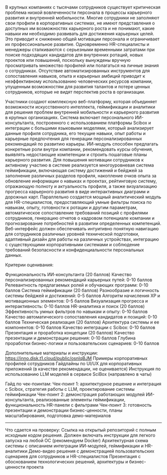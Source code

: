 В крупных компаниях с тысячами сотрудников существует критическая проблема низкой вовлеченности персонала в процессы карьерного развития и внутренней мобильности. Многие сотрудники не заполняют свои профили в корпоративных системах, не имеют представления о доступных им возможностях карьерного роста и не понимают, какие навыки им необходимо развивать для достижения карьерных целей. Это приводит к снижению общей мотивации персонала и ограничивает их профессиональное развитие. Одновременно HR-специалисты и менеджеры сталкиваются с серьезными временными затратами при поиске подходящих кандидатов для внутренних ротаций, новых проектов или повышений, поскольку вынуждены вручную просматривать множество профилей или полагаться на личные знания о сотрудниках. Отсутствие автоматизированных инструментов для сопоставления навыков, опыта и карьерных амбиций приводит к неэффективному использованию человеческих ресурсов компании, упущенным возможностям для развития талантов и потере ценных сотрудников, которые не видят перспектив роста в организации.

Участники создают комплексную веб-платформу, которая объединяет возможности искусственного интеллекта, геймификации и аналитики для решения проблем внутренней мобильности и карьерного развития в крупных организациях. Система включает персонального ИИ-консультанта, построенного с использованием платформы Scibox и интеграции с большими языковыми моделями, который анализирует данные профиля сотрудника, его текущие навыки, опыт работы и карьерные предпочтения для генерации персонализированных рекомендаций по развитию карьеры. ИИ-модуль способен предлагать конкретные роли внутри компании, рекомендовать курсы обучения, выявлять недостающие компетенции и строить пошаговые планы карьерного развития. Для повышения мотивации сотрудников к активному участию в системе реализуется многоуровневая система геймификации, включающая систему достижений и бейджей за заполнение различных разделов профиля, накопление очков опыта за обновление информации о навыках и проектах, рейтинговую систему, отражающую полноту и актуальность профиля, а также визуализацию прогресса карьерного развития в виде интерактивных диаграмм и дорожных карт. Параллельно создается мощный аналитический модуль для HR-специалистов, предоставляющий умные фильтры поиска по навыкам, опыту, готовности к ротации и другим параметрам, автоматическое сопоставление требований позиций с профилями сотрудников, генерацию отчетов о кадровом потенциале компании и прогнозирование потребностей в развитии определенных компетенций. Веб-интерфейс должен обеспечивать интуитивно понятную навигацию для сотрудников различных уровней технической подготовки, адаптивный дизайн для работы на различных устройствах, интеграцию с существующими корпоративными системами и соблюдение требований безопасности и конфиденциальности персональных данных.


Критерии оценивания:

Функциональность ИИ-консультанта (20 баллов)
Качество персонализированных рекомендаций карьерных путей: 0-10 баллов
Релевантность предлагаемых ролей и обучающих программ: 0-10 баллов
Система геймификации (20 баллов)
Разнообразие и логичность системы бейджей и достижений: 0-5 баллов
Алгоритм начисления XP и мотивационных элементов: 0-5 баллов
Визуализация прогресса и интерактивность: 0-10 баллов
HR-аналитика и поиск (20 баллов)
Эффективность умных фильтров по навыкам и опыту: 0-10 баллов
Качество автоматического сопоставления кандидатов и позиций: 0-10 баллов
Техническая реализация (20 баллов)
Архитектура системы и ее компонентов: 0-10 баллов
Качество интеграции с Scibox: 0-10 баллов
Презентация и проработка концепции (20 баллов)
Качество презентации и демонстрации решения: 0-10 баллов
Глубина проработки бизнес-логики и пользовательских сценариев: 0-10 баллов

Дополнительные материалы и инструкции:
https://inno.disk.t1.cloud/public/osnIqBJM 
Примеры корпоративных профилей сотрудников
Гайдлайны по UI/UX для корпоративных приложений (в качестве рекомендации, не оценивается)
Инструкция по использованию LLM моделей в сервисе SciBox (направлено в чаты)

Гайд по чек-поинтам:
Чек-поинт 1: архитектурное решение и интеграция с Scibox, стратегия работы с LLM, проектирование системы геймификации
Чек-поинт 2: демонстрация работающих модулей ИИ-консультанта, реализованные элементы геймификации, функциональность HR-панели с фильтрами
Чек-поинт 3: готовность презентации и демонстрации бизнес-ценности, планы масштабирования, подготовка демо-материалов
_________________________________________________________________________________________________

Что сдается на проверку:
Ссылка на открытый репозиторий с полным исходным кодом решения. Должен включать инструкции для легкого запуска на любой ОС (рекомендуем Docker)
Архитектурная схема системы с описанием интеграции ИИ-модулей, геймификации и HR-аналитики
Демо-видео решения с демонстрацией пользовательских сценариев для сотрудников и HR-специалистов
Презентация с обоснованием технологических решений, архитектуры и бизнес-ценности проекта
